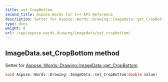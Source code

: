 ```yaml
---
title: set_CropBottom
second_title: Aspose.Words for C++ API Reference
description: Setter for Aspose::Words::Drawing::ImageData::get_CropBottom. 
type: docs
weight: 0
url: /cpp/aspose.words.drawing/imagedata/set_cropbottom/
---
```

## ImageData.set_CropBottom method


Setter for [Aspose::Words::Drawing::ImageData::get_CropBottom](../get_cropbottom/).

```cpp
void Aspose::Words::Drawing::ImageData::set_CropBottom(double value)
```

